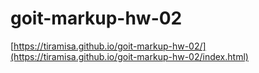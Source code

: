 # goit-markup-hw-02

[https://tiramisa.github.io/goit-markup-hw-02/](https://tiramisa.github.io/goit-markup-hw-02/index.html)
